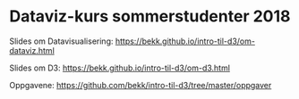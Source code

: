 # Dataviz-kurs sommerstudenter 2018

Slides om Datavisualisering: https://bekk.github.io/intro-til-d3/om-dataviz.html

Slides om D3: https://bekk.github.io/intro-til-d3/om-d3.html

Oppgavene: https://github.com/bekk/intro-til-d3/tree/master/oppgaver
